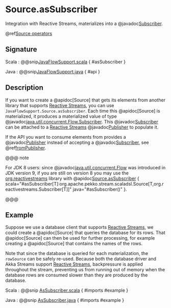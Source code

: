 # Source.asSubscriber

Integration with Reactive Streams, materializes into a @javadoc[Subscriber](java.util.concurrent.Flow.Subscriber).

@ref[Source operators](../index.md#source-operators)

## Signature

Scala
:   @@snip[JavaFlowSupport.scala](/stream/src/main/scala-jdk-9/akka/stream/scaladsl/JavaFlowSupport.scala) { #asSubscriber }

Java
:   @@snip[JavaFlowSupport.java](/docs/src/test/java-jdk9-only/jdocs/stream/operators/source/AsSubscriber.java) { #api }

## Description

If you want to create a @apidoc[Source] that gets its elements from another library that supports
[Reactive Streams](https://www.reactive-streams.org/), you can use `JavaFlowSupport.Source.asSubscriber`.
Each time this @apidoc[Source] is materialized, it produces a materialized value of type
@javadoc[java.util.concurrent.Flow.Subscriber](java.util.concurrent.Flow.Subscriber).
This @javadoc[Subscriber](java.util.concurrent.Flow.Subscriber) can be attached to a
[Reactive Streams](https://www.reactive-streams.org/) @javadoc[Publisher](java.util.concurrent.Flow.Publisher)
to populate it.

If the API you want to consume elements from provides a @javadoc[Publisher](java.util.concurrent.Flow.Publisher) instead of accepting a @javadoc[Subscriber](java.util.concurrent.Flow.Subscriber), see @ref[fromPublisher](fromPublisher.md).

@@@ note

For JDK 8 users: since @javadoc[java.util.concurrent.Flow](java.util.concurrent.Flow) was introduced in JDK version 9,
if you are still on version 8 you may use the [org.reactivestreams](https://github.com/reactive-streams/reactive-streams-jvm#reactive-streams) library with @apidoc[Source.asSubscriber](Source$) { scala="#asSubscriber[T]:org.apache.pekko.stream.scaladsl.Source[T,org.reactivestreams.Subscriber[T]]" java="#asSubscriber()" }.

@@@

## Example

Suppose we use a database client that supports [Reactive Streams](https://www.reactive-streams.org/),
we could create a @apidoc[Source] that queries the database for its rows. That @apidoc[Source] can then
be used for further processing, for example creating a @apidoc[Source] that contains the names of the
rows.

Note that since the database is queried for each materialization, the `rowSource` can be safely re-used.
Because both the database driver and Akka Streams support [Reactive Streams](https://www.reactive-streams.org/),
backpressure is applied throughout the stream, preventing us from running out of memory when the database
rows are consumed slower than they are produced by the database.

Scala
:  @@snip [AsSubscriber.scala](/docs/src/test/scala-jdk9-only/docs/stream/operators/source/AsSubscriber.scala) { #imports #example }

Java
:  @@snip [AsSubscriber.java](/docs/src/test/java-jdk9-only/jdocs/stream/operators/source/AsSubscriber.java) { #imports #example }
